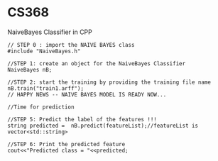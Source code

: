 # CS368
NaiveBayes Classifier in CPP
	
	// STEP 0 : import the NAIVE BAYES class
	#include "NaiveBayes.h"

	//STEP 1: create an object for the NaiveBayes Classifier
	NaiveBayes nB;

	//STEP 2: start the training by providing the training file name
	nB.train("train1.arff");
	// HAPPY NEWS -- NAIVE BAYES MODEL IS READY NOW...

	//Time for prediction

	//STEP 5: Predict the label of the features !!!
	string predicted =  nB.predict(featureList);//featureList is vector<std::string>

	//STEP 6: Print the predicted feature
	cout<<"Predicted class = "<<predicted;
